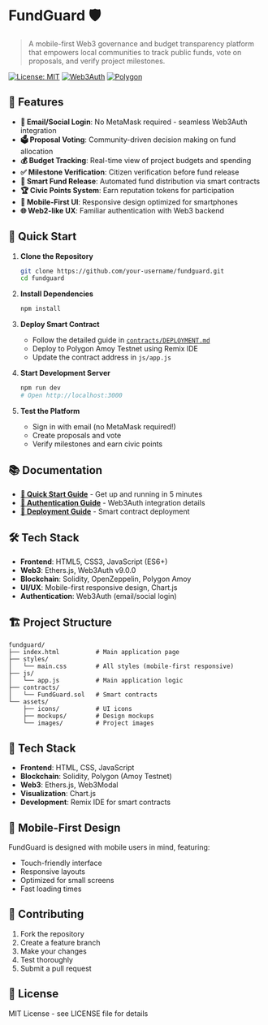 # FundGuard 🛡️

> A mobile-first Web3 governance and budget transparency platform that empowers local communities to track public funds, vote on proposals, and verify project milestones.

[![License: MIT](https://img.shields.io/badge/License-MIT-yellow.svg)](https://opensource.org/licenses/MIT)
[![Web3Auth](https://img.shields.io/badge/Web3Auth-v9.0.0-blue)](https://web3auth.io/)
[![Polygon](https://img.shields.io/badge/Polygon-Amoy-purple)](https://polygon.technology/)

## 🌟 Features

- **🔐 Email/Social Login**: No MetaMask required - seamless Web3Auth integration
- **🗳️ Proposal Voting**: Community-driven decision making on fund allocation
- **💰 Budget Tracking**: Real-time view of project budgets and spending
- **✅ Milestone Verification**: Citizen verification before fund release
- **🤖 Smart Fund Release**: Automated fund distribution via smart contracts
- **🏆 Civic Points System**: Earn reputation tokens for participation
- **📱 Mobile-First UI**: Responsive design optimized for smartphones
- **🌐 Web2-like UX**: Familiar authentication with Web3 backend

## 🚀 Quick Start

1. **Clone the Repository**
   ```bash
   git clone https://github.com/your-username/fundguard.git
   cd fundguard
   ```

2. **Install Dependencies**
   ```bash
   npm install
   ```

3. **Deploy Smart Contract**
   - Follow the detailed guide in [`contracts/DEPLOYMENT.md`](contracts/DEPLOYMENT.md)
   - Deploy to Polygon Amoy Testnet using Remix IDE
   - Update the contract address in `js/app.js`

4. **Start Development Server**
   ```bash
   npm run dev
   # Open http://localhost:3000
   ```

5. **Test the Platform**
   - Sign in with email (no MetaMask required!)
   - Create proposals and vote
   - Verify milestones and earn civic points

## 📚 Documentation

- **[🚀 Quick Start Guide](QUICKSTART.md)** - Get up and running in 5 minutes
- **[🔐 Authentication Guide](AUTH_GUIDE.md)** - Web3Auth integration details
- **[📄 Deployment Guide](contracts/DEPLOYMENT.md)** - Smart contract deployment

## 🛠️ Tech Stack

- **Frontend**: HTML5, CSS3, JavaScript (ES6+)
- **Web3**: Ethers.js, Web3Auth v9.0.0
- **Blockchain**: Solidity, OpenZeppelin, Polygon Amoy
- **UI/UX**: Mobile-first responsive design, Chart.js
- **Authentication**: Web3Auth (email/social login)

## 🏗️ Project Structure

```
fundguard/
├── index.html          # Main application page
├── styles/
│   └── main.css        # All styles (mobile-first responsive)
├── js/
│   └── app.js          # Main application logic
├── contracts/
│   └── FundGuard.sol   # Smart contracts
└── assets/
    ├── icons/          # UI icons
    ├── mockups/        # Design mockups
    └── images/         # Project images
```

## 🔧 Tech Stack

- **Frontend**: HTML, CSS, JavaScript
- **Blockchain**: Solidity, Polygon (Amoy Testnet)
- **Web3**: Ethers.js, Web3Modal
- **Visualization**: Chart.js
- **Development**: Remix IDE for smart contracts

## 📱 Mobile-First Design

FundGuard is designed with mobile users in mind, featuring:
- Touch-friendly interface
- Responsive layouts
- Optimized for small screens
- Fast loading times

## 🤝 Contributing

1. Fork the repository
2. Create a feature branch
3. Make your changes
4. Test thoroughly
5. Submit a pull request

## 📄 License

MIT License - see LICENSE file for details
